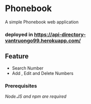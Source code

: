 # Phonebook

A simple Phonebook web application 

### deployed in https://api-directory-vantruongo99.herokuapp.com/

## Feature 
- Search Number
- Add , Edit and Delete Numbers

### Prerequisites
_Node.JS and npm are required_
